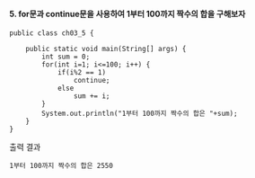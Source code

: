 #### 5. for문과 continue문을 사용하여 1부터 100까지 짝수의 합을 구해보자

```
public class ch03_5 {

	public static void main(String[] args) {
		int sum = 0;
		for(int i=1; i<=100; i++) {
			if(i%2 == 1)
				continue;
			else
				sum += i;
		}
		System.out.println("1부터 100까지 짝수의 합은 "+sum);
	}
}
```
출력 결과
```
1부터 100까지 짝수의 합은 2550
```

